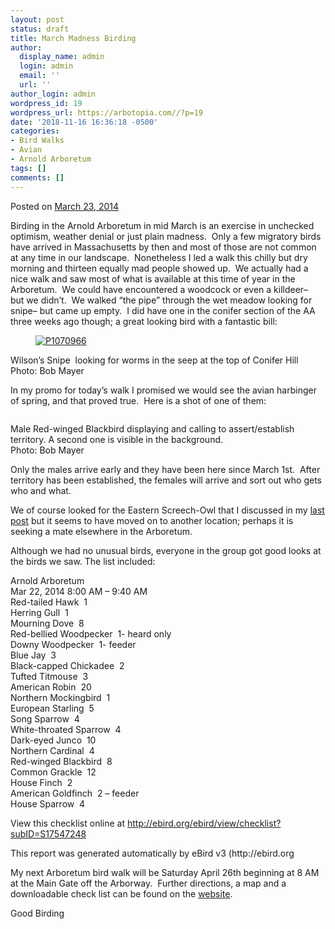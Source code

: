 ```yaml
---
layout: post
status: draft
title: March Madness Birding
author:
  display_name: admin
  login: admin
  email: ''
  url: ''
author_login: admin
wordpress_id: 19
wordpress_url: https://arbotopia.com//?p=19
date: '2018-11-16 16:36:18 -0500'
categories:
- Bird Walks
- Avian
- Arnold Arboretum
tags: []
comments: []
---
```

<p><!-- wp:paragraph --></p>
<p>Posted on&nbsp;<a href="https://web.archive.org/web/20140426104415/http://www.arbotopia.com/march-madness-birding/">March 23, 2014</a></p>
<p><!-- /wp:paragraph --></p>
<p><!-- wp:paragraph --></p>
<p>Birding in the Arnold Arboretum in mid March is an exercise in unchecked optimism, weather denial or just plain madness.&nbsp; Only a few migratory birds have arrived in Massachusetts by then and most of those are not common at any time in our landscape.&nbsp; Nonetheless I led a walk this chilly but dry morning and thirteen equally mad people showed up.&nbsp; We actually had a nice walk and saw most of what is available at this time of year in the Arboretum.&nbsp; We could have encountered a woodcock or even a killdeer&ndash;&nbsp; but we didn&rsquo;t.&nbsp; We walked &ldquo;the pipe&rdquo; through the wet meadow looking for snipe&ndash; but came up empty.&nbsp; I did have one in the conifer section of the AA three weeks ago though; a great looking bird with a fantastic bill:</p>
<p><!-- /wp:paragraph --></p>
<p><!-- wp:image {"id":789,"linkDestination":"custom"} --></p>
<figure class="wp-block-image"><a href="https://web.archive.org/web/20140426104415/http://www.arbotopia.com/wp-content/uploads/2014/03/P1070966.jpg"><img src="https://web.archive.org/web/20140426104415im_/http://www.arbotopia.com/wp-content/uploads/2014/03/P1070966.jpg" alt="P1070966" class="wp-image-789"/></a></figure>
<p><!-- /wp:image --></p>
<p><!-- wp:paragraph --></p>
<p>Wilson&rsquo;s Snipe&nbsp; looking for worms in the seep at the top of Conifer Hill<br>Photo: Bob Mayer</p>
<p><!-- /wp:paragraph --></p>
<p><!-- wp:paragraph --></p>
<p>In my promo for today&rsquo;s walk I promised we would see the avian harbinger of spring, and that proved true.&nbsp; Here is a shot of one of them:</p>
<p><!-- /wp:paragraph --></p>
<p><!-- wp:image {"id":184} --></p>
<figure class="wp-block-image"><img src="https://arbotopia.com/wp-content/uploads/2018/11/P1130421-728x1024.jpg" alt="" class="wp-image-184"/></figure>
<p><!-- /wp:image --></p>
<p><!-- wp:paragraph --></p>
<p>Male Red-winged Blackbird displaying and calling to assert/establish territory. A second one is visible in the background.<br>Photo: Bob Mayer</p>
<p><!-- /wp:paragraph --></p>
<p><!-- wp:paragraph --></p>
<p>Only the males arrive early and they have been here since March 1st.&nbsp; After territory has been established, the females will arrive and sort out who gets who and what.</p>
<p><!-- /wp:paragraph --></p>
<p><!-- wp:paragraph --></p>
<p>We of course looked for the Eastern Screech-Owl that I discussed in my&nbsp;<a href="https://web.archive.org/web/20140426104415/http://www.arbotopia.com/arboretum-owls-update-2014/">last post</a>&nbsp;but it seems to have moved on to another location; perhaps it is seeking a mate elsewhere in the Arboretum.</p>
<p><!-- /wp:paragraph --></p>
<p><!-- wp:paragraph --></p>
<p>Although we had no unusual birds, everyone in the group got good looks at the birds we saw. The list included:</p>
<p><!-- /wp:paragraph --></p>
<p><!-- wp:paragraph --></p>
<p>Arnold Arboretum<br>Mar 22, 2014 8:00 AM &ndash; 9:40 AM<br>Red-tailed Hawk&nbsp; 1<br>Herring Gull&nbsp; 1<br>Mourning Dove&nbsp; 8<br>Red-bellied Woodpecker&nbsp; 1- heard only<br>Downy Woodpecker&nbsp; 1- feeder<br>Blue Jay&nbsp; 3<br>Black-capped Chickadee&nbsp; 2<br>Tufted Titmouse&nbsp; 3<br>American Robin&nbsp; 20<br>Northern Mockingbird&nbsp; 1<br>European Starling&nbsp; 5<br>Song Sparrow&nbsp; 4<br>White-throated Sparrow&nbsp; 4<br>Dark-eyed Junco&nbsp; 10<br>Northern Cardinal&nbsp; 4<br>Red-winged Blackbird&nbsp; 8<br>Common Grackle&nbsp; 12<br>House Finch&nbsp; 2<br>American Goldfinch&nbsp; 2 &ndash; feeder<br>House Sparrow&nbsp; 4</p>
<p><!-- /wp:paragraph --></p>
<p><!-- wp:paragraph --></p>
<p>View this checklist online at <a href="http://ebird.org/ebird/view/checklist?subID=S17547248">http://ebird.org/ebird/view/checklist?subID=S17547248</a></p>
<p><!-- /wp:paragraph --></p>
<p><!-- wp:paragraph --></p>
<p>This report was generated automatically by eBird v3 (http://ebird.org</p>
<p><!-- /wp:paragraph --></p>
<p><!-- wp:paragraph --></p>
<p>My next Arboretum bird walk will be Saturday April 26th beginning at 8 AM at the Main Gate off the Arborway.&nbsp; Further directions, a map and a downloadable check list can be found on the&nbsp;<a href="https://web.archive.org/web/20140426104415/http://http//arboretum.harvard.edu/visit/wildlife/">website</a>.</p>
<p><!-- /wp:paragraph --></p>
<p><!-- wp:paragraph --></p>
<p>Good Birding<a href="https://web.archive.org/web/20140426104415/http://www.arbotopia.com:80/#"><br></a></p>
<p><!-- /wp:paragraph --></p>
